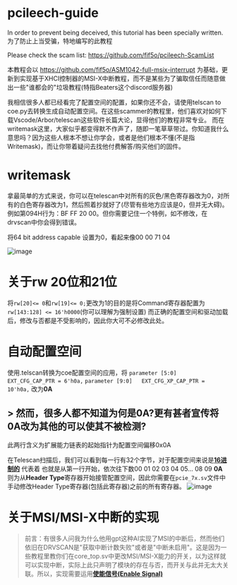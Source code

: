 # pcileech-guide
In order to prevent being deceived, this tutorial has been specially written.
为了防止上当受骗，特地编写的此教程

Please check the scam list: https://github.com/fif5o/pcileech-ScamList

本教程会以 https://github.com/fif5o/ASM1042-full-msix-interrupt 为基础，更新到实现基于XHCI控制器的MSI-X中断教程，而不是某些为了骗取信任而随意做出一些"谁都会的"垃圾教程(特指Beaters这个discord服务器)

我相信很多人都已经看完了配置空间的配置，如果你还不会，请使用telscan to coe.py去转换生成自动配置空间。在这些scammer的教程里，他们喜欢对如何下载Vscode/Arbor/telescan这些软件长篇大论，显得他们的教程非常专业。
而在writemask这里，大家似乎都变得默不作声了，随即一笔草草带过。你知道我什么意思吗？因为这些人根本不想让你学会，或者是他们根本不懂(不是指Writemask)，而让你带着疑问去找他付费解答/购买他们的固件。

# writemask

拿最简单的方式来说，你可以在telescan中对所有的灰色/黑色寄存器改为0，对所有的白色寄存器改为1，然后照着抄就好了(尽管有些地方应该是0，但并无大碍)。例如第094H行为：BF FF 20 00。但你需要记住一个特例，如不修改，在drvscan中你会得到错误。

将64 bit address capable 设置为0，看起来像00 00 71 04

![image](https://github.com/user-attachments/assets/7adfd375-1411-42b9-bd44-24610f08f9ce)

# 关于rw 20位和21位

将`rw[20]<= 0`和`rw[19]<= 0;`更改为1的目的是将Command寄存器配置为 ``rw[143:128] <= 16'h0000``(你可以理解为强制设置)
而正确的配置空间和驱动加载后，修改与否都是不受影响的，因此你大可不必修改此处。

# 自动配置空间

使用.telscan转换为coe配置空间的应用，将  `parameter [5:0]   EXT_CFG_CAP_PTR = 6'h0a,`
`parameter [9:0]   EXT_CFG_XP_CAP_PTR = 10'h0a,` 改为**0A**

## > 然而，很多人都不知道为何是0A?**更有甚者**宣传将0A改为其他的可以使其不被检测?

此两行含义为扩展能力链表的起始指针为配置空间偏移0x0A

在Telescan扫描后，我们可以看到每一行有32个字节，对于配置空间来说是[**16进制的**](https://https://zh.wikipedia.org/zh-cn/%E5%8D%81%E5%85%AD%E8%BF%9B%E5%88%B6)
代表着
也就是从第一行开始，依次往下数00 01 02 03 04 05... 08 09 **0A** 则为从**Header Type**寄存器开始接管配置空间，因此你需要在`pcie_7x.sv`文件中手动修改Header Type寄存器(包括此寄存器)之前的所有寄存器。
![image](https://github.com/user-attachments/assets/0e3d79c0-915d-42e6-a7ea-783bde4e785e)




# 关于MSI/MSI-X中断的实现

> 前言：有很多人问我为什么他用gpt这种AI实现了MSI的中断后，然而他们依旧在DRVSCAN是"获取中断计数失败"或者是"中断未启用"。这是因为一些教程里教你们在core_top.sv中更改MSI/MSI-X能力的开关，以为这样就可以实现中断，实际上此只声明了模块的存在与否，而开关与此并无太大关联。所以，实现需要运用[**使能信号(Enable Signal)**]([https://](https://aijishu.com/a/1060000000310121))
